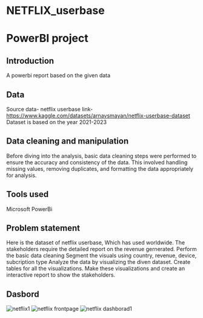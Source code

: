 # NETFLIX_userbase
# PowerBI project

## Introduction
A powerbi report based on the given data
## Data
Source data- netflix userbase
link- https://www.kaggle.com/datasets/arnavsmayan/netflix-userbase-dataset
Dataset is based on the year 2021-2023
## Data cleaning and manipulation
Before diving into the analysis, basic data cleaning steps were performed to ensure the accuracy and consistency of the data. This involved handling missing values, removing duplicates, and formatting the data appropriately for analysis.
## Tools used
Microsoft PowerBi
## Problem statement
Here is the dataset of netflix userbase, Which has used worldwide. The stakeholders require the detailed report on the revenue gernerated. Perform the basic data cleaning Segment the visuals using country, revenue, device, subcription type Analyze the data by visualizing the diven dataset.
Create tables for all the visualizations. Make these visualizations and create an interactive report to show the stakeholders.
## Dasbord

![netflix1](https://github.com/abyjohn1708/NETFLIX_userbase/assets/133591355/19324526-661d-4800-9767-35fcb9d0918c)
![netflix frontpage](https://github.com/abyjohn1708/NETFLIX_userbase/assets/133591355/f3181f1e-67e4-4e05-9e72-b41d91a52bdf)
![netflix dashborad1](https://github.com/abyjohn1708/NETFLIX_userbase/assets/133591355/0890a94b-5af5-455e-b129-040ba61f3376)


